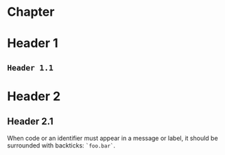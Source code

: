 # Chapter

<!-- toc -->

# Header 1

## `Header 1.1`

# Header 2

## Header 2.1

When code or an identifier must appear in a message or label, it should be
surrounded with backticks: `` `foo.bar` ``.
